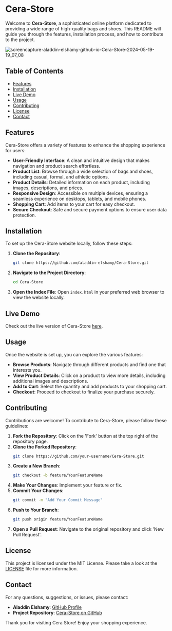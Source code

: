 # Cera-Store

Welcome to **Cera-Store**, a sophisticated online platform dedicated to providing a wide range of high-quality bags and shoes. This README will guide you through the features, installation process, and how to contribute to the project.

![screencapture-aladdin-elshamy-github-io-Cera-Store-2024-05-19-19_07_08](https://github.com/Aladdin-Elshamy/Cera-Store/assets/122921299/c56c3807-c6be-4a90-9d90-870f7421bfba)

## Table of Contents

- [Features](#features)
- [Installation](#installation)
- [Live Demo](#live-demo)
- [Usage](#usage)
- [Contributing](#contributing)
- [License](#license)
- [Contact](#contact)

## Features

Cera-Store offers a variety of features to enhance the shopping experience for users:

- **User-Friendly Interface**: A clean and intuitive design that makes navigation and product search effortless.
- **Product List**: Browse through a wide selection of bags and shoes, including casual, formal, and athletic options.
- **Product Details**: Detailed information on each product, including images, descriptions, and prices.
- **Responsive Design**: Accessible on multiple devices, ensuring a seamless experience on desktops, tablets, and mobile phones.
- **Shopping Cart**: Add items to your cart for easy checkout.
- **Secure Checkout**: Safe and secure payment options to ensure user data protection.

## Installation

To set up the Cera-Store website locally, follow these steps:

1. **Clone the Repository**:
    ```bash
    git clone https://github.com/aladdin-elshamy/Cera-Store.git
    ```
2. **Navigate to the Project Directory**:
    ```bash
    cd Cera-Store
    ```
3. **Open the Index File**:
    Open `index.html` in your preferred web browser to view the website locally.

## Live Demo

Check out the live version of Cera-Store [here](https://aladdin-elshamy.github.io/Cera-Store/).

## Usage

Once the website is set up, you can explore the various features:

- **Browse Products**: Navigate through different products and find one that interests you.
- **View Product Details**: Click on a product to view more details, including additional images and descriptions.
- **Add to Cart**: Select the quantity and add products to your shopping cart.
- **Checkout**: Proceed to checkout to finalize your purchase securely.

## Contributing

Contributions are welcome! To contribute to Cera-Store, please follow these guidelines:

1. **Fork the Repository**: Click on the 'Fork' button at the top right of the repository page.
2. **Clone the Forked Repository**:
    ```bash
    git clone https://github.com/your-username/Cera-Store.git
    ```
3. **Create a New Branch**:
    ```bash
    git checkout -b feature/YourFeatureName
    ```
4. **Make Your Changes**: Implement your feature or fix.
5. **Commit Your Changes**:
    ```bash
    git commit -m "Add Your Commit Message"
    ```
6. **Push to Your Branch**:
    ```bash
    git push origin feature/YourFeatureName
    ```
7. **Open a Pull Request**: Navigate to the original repository and click 'New Pull Request'.

## License

This project is licensed under the MIT License. Please take a look at the [LICENSE](LICENSE) file for more information.

## Contact

For any questions, suggestions, or issues, please contact:

- **Aladdin Elshamy**: [GitHub Profile](https://github.com/aladdin-elshamy)
- **Project Repository**: [Cera-Store on GitHub](https://github.com/aladdin-elshamy/Cera-Store)

Thank you for visiting Cera Store! Enjoy your shopping experience.
